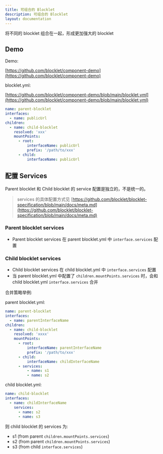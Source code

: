 ```yaml
---
title: 可组合的 Blocklet
description: 可组合的 Blocklet
layout: documentation
---
```


将不同的 blocklet 组合在一起，形成更加强大的 blocklet

## Demo

Demo:

[https://github.com/blocklet/component-demo](https://github.com/blocklet/component-demo)

blocklet.yml:

[https://github.com/blocklet/component-demo/blob/main/blocklet.yml](https://github.com/blocklet/component-demo/blob/main/blocklet.yml)

```yml
name: parent-blocklet
interfaces:
  - name: publicUrl
children:
  - name: child-blocklet
    resolved: 'xxx'
    mountPoints:
      - root:
          interfaceName: publicUrl
          prefix: '/path/to/xxx'
      - child:
          interfaceName: publicUrl
```

## 配置 Services

Parent blocklet 和 Child blocklet 的 service 配置是独立的，不是统一的。

> services 的具体配置方式见 [https://github.com/blocklet/blocklet-specification/blob/main/docs/meta.md](https://github.com/blocklet/blocklet-specification/blob/main/docs/meta.md)

### Parent blocklet services
- Parent blocklet services 在 parent blocklet.yml 中 `interface.services` 配置

### Child blocklet services
- Child blocklet services 在 child blocklet.yml 中 `interface.services` 配置
- 当 parent blocklet.yml 中配置了 `children.mountPoints.services` 时，会和 child blocklet.yml `interface.services` 合并

合并策略举例:

parent blocklet.yml:

```yml
name: parent-blocklet
interfaces:
  - name: parentInterfaceName
children:
  - name: child-blocklet
    resolved: 'xxxx'
    mountPoints:
      - root:
          interfaceName: parentInterfaceName
          prefix: '/path/to/xxx'
      - child:
          interfaceName: childInterfaceName
      - services:
          - name: s1
          - name: s2
```

child blocklet.yml:

```yml
name: child-blocklet
interfaces:
  - name: childInterfaceName
    services:
      - name: s2
      - name: s3
```

则 child blocklet 的 services 为:
- s1 (from parent `children.mountPoints.services`)
- s2 (from parent `children.mountPoints.services`)
- s3 (from child `interface.services`)
